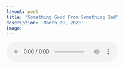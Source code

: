 ```yaml
---
layout: post
title: "Something Good From Something Bad"
description: 'March 29, 2020'
image:
---
```


<audio controls preload="metadata">
  <source src="https://docs.google.com/uc?export=open&id=1pDMSBvfLG57iNXlAV9xk03Om6Zg0knqz" type="audio/mp3">
Your browser does not support the audio element.
</audio>
